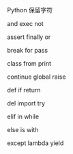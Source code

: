 Python 保留字符

and	exec not

assert finally or

break for pass

class from	print

continue global	raise

def	if return

del	import try

elif in	while

else is	with

except lambda yield